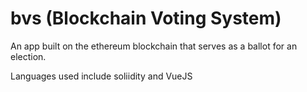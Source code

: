 # bvs (Blockchain Voting System)

An app built on the ethereum blockchain that serves as a ballot for an election. 

Languages used include soliidity and VueJS 
